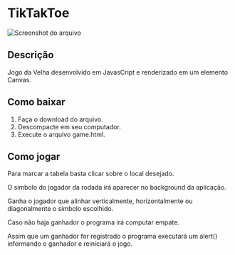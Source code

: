 # TikTakToe

![Screenshot do arquivo](https://i.imgur.com/cKrlROJ.png, "Screenshot do arquivo")

## Descrição

Jogo da Velha desenvolvido em JavasCript e renderizado em um elemento Canvas.

## Como baixar

1) Faça o download do arquivo.
2) Descompacte em seu computador.
3) Execute o arquivo game.html.

## Como jogar

Para marcar a tabela basta clicar sobre o local desejado.

O simbolo do jogador da rodada irá aparecer no background da aplicação.

Ganha o jogador que alinhar verticalmente, horizontalmente ou diagonalmente o simbolo escolhido.

Caso não haja ganhador o programa irá computar empate.

Assim que um ganhador for registrado o programa executará um alert() informando o ganhador e reiniciará o jogo.
